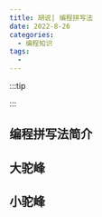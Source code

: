 ```yaml
---
title: 胡说| 编程拼写法
date: 2022-8-26
categories:
  - 编程知识
tags:
  - 
---
```


:::tip

:::

## 编程拼写法简介

## 大驼峰

## 小驼峰
